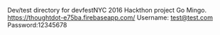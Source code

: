 Dev/test directory for devfestNYC 2016 Hackthon project Go Mingo.
https://thoughtdot-e75ba.firebaseapp.com/
Username: test@test.com
Password:12345678
